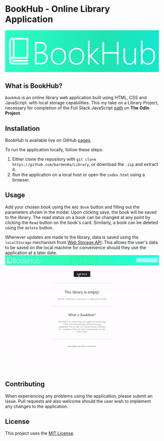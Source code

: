 # BookHub - Online Library Application
![readme banner](readme-banner.png)
## What is BookHub?
`BookHub` is an online library web application built using HTML, CSS and JavaScript. with local storage capabilities. This my take on a Library Project, necessary for completion of the Full Stack JavaScript  <a href="https://www.theodinproject.com/paths/full-stack-javascript" target="_blank">path</a> on **The Odin Project**.

## Installation
 BookHub is available live on GitHub [pages](https://github.com/bardenHa/Library/tree/main).
 
 To run the application locally, follow these steps:
 

 1. Either clone the repository with `git clone https://github.com/bardenHa/Library`, or download the `.zip` and extract it.
 2. Run the application on a local host or open the `index.html` using a browser.
## Usage
Add your chosen book using the `Add Book` button and filling out the parameters shown in the modal.  Upon clicking save, the book will be saved to the library. The read status on a book can be changed at any point by clicking the `Read` button on the book's card. Similarly, a book can be deleted using the `delete` button.

Whenever updates are made to the library, data is saved using the `localStorage` mechanism from [Web Storage API](https://developer.mozilla.org/en-US/docs/Web/API/Web_Storage_API). This allows the user's data to be saved on the local machine for convenience should they use the application at a later date.
![App demo](app-demonstration.gif)
## Contributing 
When experiencing any problems using the application, please submit an issue. Pull requests are also welcome should the user wish to implement any changes to the application.
## License
This project uses the [MIT License](Library/LICENSE).
